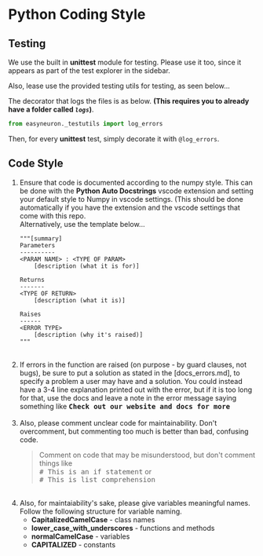 # Python Coding Style

## Testing
We use the built in **unittest** module for testing. Please use it too, since it appears as part of the test explorer in the sidebar.

Also, lease use the provided testing utils for testing, as seen below...

The decorator that logs the files is as below. **(This requires you to already have a folder called *`logs`*)**.

```python
from easyneuron._testutils import log_errors
```

Then, for every **unittest** test, simply decorate it with `@log_errors`.

## Code Style

<ol>
<li>Ensure that code is documented according to the numpy style. This can be done with the <b>Python Auto Docstrings</b> vscode extension and setting your default style to Numpy in vscode settings. (This should be done automatically if you have the extension and the vscode settings that come with this repo.

<br>
Alternatively, use the template below...
</li>

	"""[summary]
	Parameters
	----------
	<PARAM NAME> : <TYPE OF PARAM>
		[description (what it is for)]

	Returns
	-------
	<TYPE OF RETURN>
		[description (what it is)]

	Raises
	------
	<ERROR TYPE>
		[description (why it's raised)]
	"""
<br>

<li>If errors in the function are raised (on purpose - by guard clauses, not bugs), be sure to put a solution as stated in the [docs_errors.md], to specify a problem a user may have and a solution. You could instead have a 3-4 line explanation printed out with the error, but if it is too long for that, use the docs and leave a note in the error message saying something like <b><samp>Check out our website and docs for more</samp></b><br/><br></li>

<li>Also, please comment unclear code for maintainability. Don't overcomment, but commenting too much is better than bad, confusing code.

<br>

<blockquote>Comment on code that may be misunderstood, but don't comment things like <samp><br># This is an if statement</samp>
or
<samp><br># This  is list comprehension</samp>
</blockquote>
</li>

<br>

<li>Also, for maintaiability's sake, please give variables meaningful names. Follow the following structure for variable naming.

<br>

- **CapitalizedCamelCase** - class names
- **lower_case_with_underscores** - functions and methods
- **normalCamelCase** - variables
- **CAPITALIZED** - constants

</li>
</ol>
